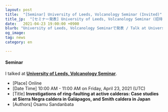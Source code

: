 ```yaml
---
layout: post
title:  "[Seminar] University of Leeds, Volcanology Seminar (Invited)"
title_jp:  "[セミナー発表] University of Leeds, Volcanology Seminar (招待講演)"
date:   2021-04-23 19:00:00 +0900
blurb: "University of Leeds, Volcanology Seminarで発表 / Talk at University of Leeds, Volcanology Seminar"
og_image:
tag: news
category: en

---
```


#### **Seminar**

I talked at [**University of Leeds, Volcanology Seminar**](https://environment.leeds.ac.uk/institute-geophysics-tectonics/doc/volcanology).

- [Place] Online
- [Date Time] 10:00 AM - 11:00 AM  on Friday, April 23, 2021 (UTC)
- [Title] **Investigations of ring-faulting at active calderas: Case studies at Sierra Negra caldera in Galápagos, and Smith caldera in Japan**
- [Authors] Osamu Sandanbata
